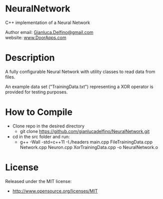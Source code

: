 NeuralNetwork
==========
C++ implementation of a Neural Network

Author email: Gianluca.Delfino@gmail.com
<br>
website: www.DoorApps.com

Description
===========
<p>
A fully configurable Neural Network with utility classes to read data from files.
</p>
<p>
An example data set ("TrainingData.txt") representing a XOR operator is provided for testing purposes.
</p>

How to Compile
===========
- Clone repo in the desired directory
  - git clone https://github.com/gianlucadelfino/NeuralNetwork.git
- cd in the src folder and run:
  - g++ -Wall -std=c++11 -I./headers main.cpp FileTrainingData.cpp Network.cpp Neuron.cpp XorTrainingData.cpp -o NeuralNetwork.o



License
=======

Released under the MIT license:

* http://www.opensource.org/licenses/MIT
